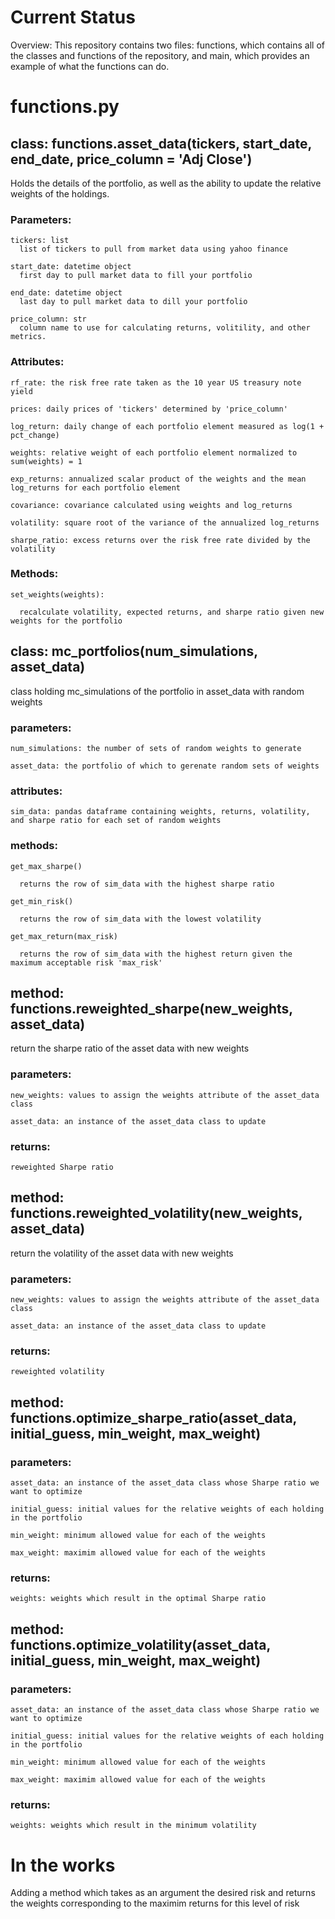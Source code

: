 
# Current Status #

Overview: This repository contains two files: functions, which contains all of the classes and functions of the repository, and main, which provides an example of what the functions can do.


# functions.py #


## class: functions.asset_data(tickers, start_date, end_date, price_column = 'Adj Close')

  Holds the details of the portfolio, as well as the ability to update the relative weights of the holdings.

  ### Parameters:
  
    tickers: list
      list of tickers to pull from market data using yahoo finance
      
    start_date: datetime object
      first day to pull market data to fill your portfolio
      
    end_date: datetime object
      last day to pull market data to dill your portfolio
      
    price_column: str
      column name to use for calculating returns, volitility, and other metrics.

  ### Attributes:
  
    rf_rate: the risk free rate taken as the 10 year US treasury note yield
    
    prices: daily prices of 'tickers' determined by 'price_column'
    
    log_return: daily change of each portfolio element measured as log(1 + pct_change)
    
    weights: relative weight of each portfolio element normalized to sum(weights) = 1
    
    exp_returns: annualized scalar product of the weights and the mean log_returns for each portfolio element
    
    covariance: covariance calculated using weights and log_returns
    
    volatility: square root of the variance of the annualized log_returns
    
    sharpe_ratio: excess returns over the risk free rate divided by the volatility

  ### Methods:
  
    set_weights(weights):
    
      recalculate volatility, expected returns, and sharpe ratio given new weights for the portfolio

      
## class: mc_portfolios(num_simulations, asset_data)

  class holding mc_simulations of the portfolio in asset_data with random weights

  ### parameters:

    num_simulations: the number of sets of random weights to generate

    asset_data: the portfolio of which to gerenate random sets of weights

  ### attributes:

    sim_data: pandas dataframe containing weights, returns, volatility, and sharpe ratio for each set of random weights

  ### methods:

    get_max_sharpe()

      returns the row of sim_data with the highest sharpe ratio

    get_min_risk()

      returns the row of sim_data with the lowest volatility

    get_max_return(max_risk)

      returns the row of sim_data with the highest return given the maximum acceptable risk 'max_risk'

## method: functions.reweighted_sharpe(new_weights, asset_data)

  return the sharpe ratio of the asset data with new weights

  ### parameters:

    new_weights: values to assign the weights attribute of the asset_data class

    asset_data: an instance of the asset_data class to update

  ### returns:

    reweighted Sharpe ratio

    

## method: functions.reweighted_volatility(new_weights, asset_data)

  return the volatility of the asset data with new weights

  ### parameters:

    new_weights: values to assign the weights attribute of the asset_data class

    asset_data: an instance of the asset_data class to update

  ### returns:

    reweighted volatility

    

## method: functions.optimize_sharpe_ratio(asset_data, initial_guess, min_weight, max_weight)

  ### parameters:

    asset_data: an instance of the asset_data class whose Sharpe ratio we want to optimize

    initial_guess: initial values for the relative weights of each holding in the portfolio

    min_weight: minimum allowed value for each of the weights

    max_weight: maximim allowed value for each of the weights

  ### returns:

    weights: weights which result in the optimal Sharpe ratio

    
## method: functions.optimize_volatility(asset_data, initial_guess, min_weight, max_weight)

  ### parameters:

    asset_data: an instance of the asset_data class whose Sharpe ratio we want to optimize

    initial_guess: initial values for the relative weights of each holding in the portfolio

    min_weight: minimum allowed value for each of the weights

    max_weight: maximim allowed value for each of the weights

  ### returns:

    weights: weights which result in the minimum volatility



# In the works #

Adding a method which takes as an argument the desired risk and returns the weights corresponding to the maximim returns for this level of risk
    
